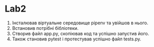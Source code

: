 # Lab2

1. Інсталював віртуальне середовище pipenv та увійшов в нього.
1. Встановив потрібні бібліотеки.
1. Створив файл app.py, скопіював код та успішно запустив його.
1. Також становив pytest і протестував успішно файл tests.py.